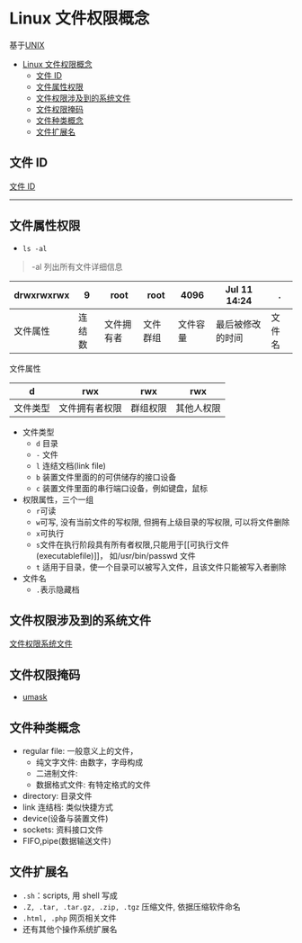 # Linux 文件权限概念

基于[UNIX](UNIX.md)

- [Linux 文件权限概念](#linux-文件权限概念)
  - [文件 ID](#文件-id)
  - [文件属性权限](#文件属性权限)
  - [文件权限涉及到的系统文件](#文件权限涉及到的系统文件)
  - [文件权限掩码](#文件权限掩码)
  - [文件种类概念](#文件种类概念)
  - [文件扩展名](#文件扩展名)

## 文件 ID

[文件 ID](Linux_File_ID.md)

---

## 文件属性权限

-   `ls -al`

> -al 列出所有文件详细信息

| drwxrwxrwx | 9      | root     | root     | 4096     | Jul 11 14:24     | .      |
| ---------- | ------ | -------- | -------- | -------- | ---------------- | ------ |
| 文件属性     | 连结数 | 文件拥有者 | 文件群组  | 文件容量   | 最后被修改的时间    | 文件名  |

文件属性

| d        | rwx         | rwx    | rwx      |
| -------- | ----------- | ------ | -------- |
| 文件类型  | 文件拥有者权限 | 群组权限 | 其他人权限 |

-   文件类型
    -   `d` 目录
    -   `-` 文件
    -   `l` 连结文档(link file)
    -   `b` 装置文件里面的的可供储存的接口设备
    -   `c` 装置文件里面的串行端口设备，例如键盘，鼠标
-   权限属性，三个一组
    -   `r`可读
    -   `w`可写, 没有当前文件的写权限, 但拥有上级目录的写权限, 可以将文件删除
    -   `x`可执行
    -   `s`文件在执行阶段具有所有者权限,只能用于[[可执行文件(executablefile)]]， 如/usr/bin/passwd 文件
    -   `t` 适用于目录，使一个目录可以被写入文件，且该文件只能被写入者删除
-   文件名
    -   `.`表示隐藏档

## 文件权限涉及到的系统文件

[文件权限系统文件](Linux_Account_Manage_Related_File.md)

## 文件权限掩码

-   [umask](umask.md)


## 文件种类概念

-   regular file: 一般意义上的文件，
    -   纯文字文件: 由数字，字母构成
    -   二进制文件:
    -   数据格式文件: 有特定格式的文件
-   directory: 目录文件
-   link 连结档: 类似快捷方式
-   device(设备与装置文件)
-   sockets: 资料接口文件
-   FIFO,pipe(数据输送文件)

## 文件扩展名

-   `.sh`：scripts, 用 shell 写成
-   `.Z, .tar, .tar.gz, .zip, .tgz` 压缩文件, 依据压缩软件命名
-   `.html, .php` 网页相关文件
-   还有其他个操作系统扩展名
